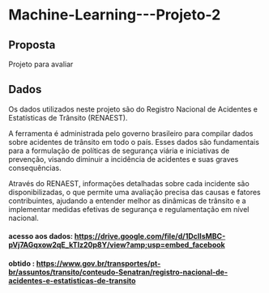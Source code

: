 # Machine-Learning---Projeto-2

## Proposta

Projeto para avaliar


## Dados
Os dados utilizados neste projeto são do Registro Nacional de Acidentes e Estatísticas de Trânsito (RENAEST). 

A ferramenta é administrada pelo governo brasileiro para compilar dados sobre acidentes de trânsito em todo o país. Esses dados são fundamentais para a formulação de políticas de segurança viária e iniciativas de prevenção, visando diminuir a incidência de acidentes e suas graves consequências.

Através do RENAEST, informações detalhadas sobre cada incidente são disponibilizadas, o que permite uma avaliação precisa das causas e fatores contribuintes, ajudando a entender melhor as dinâmicas de trânsito e a implementar medidas efetivas de segurança e regulamentação em nível nacional.




#### acesso aos dados: https://drive.google.com/file/d/1DcIIsMBC-pVj7AGqxow2qE_kTlz20p8Y/view?amp;usp=embed_facebook

#### obtido : https://www.gov.br/transportes/pt-br/assuntos/transito/conteudo-Senatran/registro-nacional-de-acidentes-e-estatisticas-de-transito
